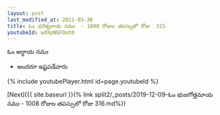 ```yaml
---
layout: post
last_modified_at: 2021-03-30
title: ఓం ధనేశ్వరాయ నమః  - 1008 రోజుల తపస్సులో రోజు  315
youtubeId: wdXpNGFOat0
---
```

 
 
 ఓం అర్థాయ నమః  
 
 -  అందరూ ఇష్టపడేవారు 
 
  
 
  
 
 
 
 
 
 


{% include youtubePlayer.html id=page.youtubeId %}
 
[Next]({{ site.baseurl }}{% link  split2/_posts/2019-12-09-ఓం భుజగోత్తమాయ నమః  - 1008 రోజుల తపస్సులో రోజు  316.md%})
 
